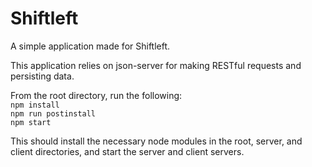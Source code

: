 <h1>Shiftleft</h1>
<p>A simple application made for Shiftleft.</p>
<p>This application relies on json-server for making RESTful requests and persisting data.</p>

From the root directory,  run the following:<br />
`npm install`<br />
`npm run postinstall`<br />
`npm start`<br />

This should install the necessary node modules in the root, server, and client directories, and start the server and client servers.
